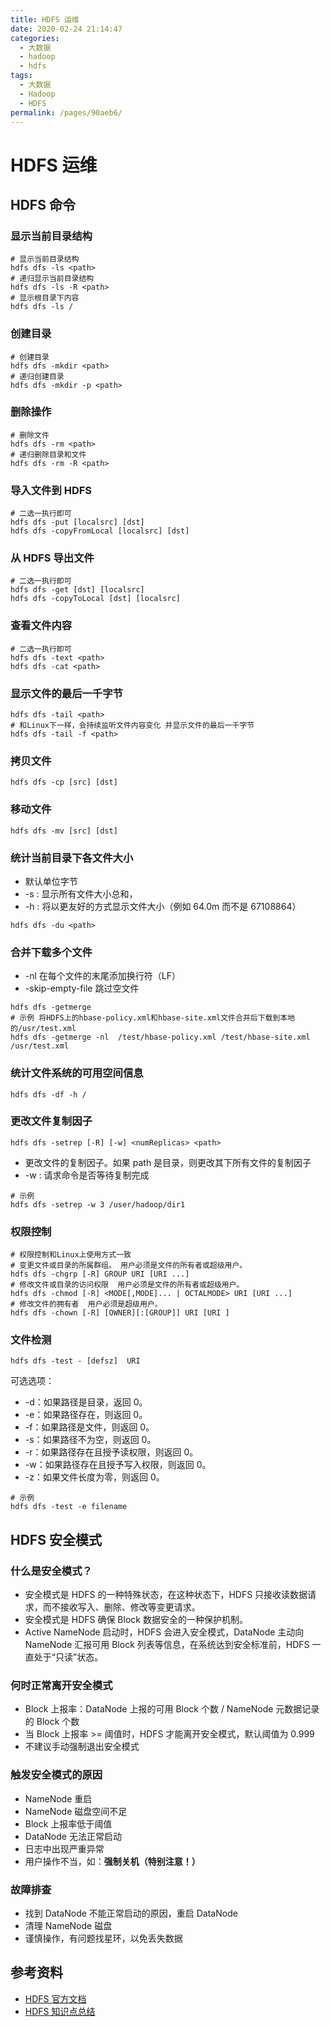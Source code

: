 ```yaml
---
title: HDFS 运维
date: 2020-02-24 21:14:47
categories:
  - 大数据
  - hadoop
  - hdfs
tags:
  - 大数据
  - Hadoop
  - HDFS
permalink: /pages/90aeb6/
---
```


# HDFS 运维

## HDFS 命令

### 显示当前目录结构

```shell
# 显示当前目录结构
hdfs dfs -ls <path>
# 递归显示当前目录结构
hdfs dfs -ls -R <path>
# 显示根目录下内容
hdfs dfs -ls /
```

### 创建目录

```shell
# 创建目录
hdfs dfs -mkdir <path>
# 递归创建目录
hdfs dfs -mkdir -p <path>
```

### 删除操作

```shell
# 删除文件
hdfs dfs -rm <path>
# 递归删除目录和文件
hdfs dfs -rm -R <path>
```

### 导入文件到 HDFS

```shell
# 二选一执行即可
hdfs dfs -put [localsrc] [dst]
hdfs dfs -copyFromLocal [localsrc] [dst]
```

### 从 HDFS 导出文件

```shell
# 二选一执行即可
hdfs dfs -get [dst] [localsrc]
hdfs dfs -copyToLocal [dst] [localsrc]
```

### 查看文件内容

```shell
# 二选一执行即可
hdfs dfs -text <path>
hdfs dfs -cat <path>
```

### 显示文件的最后一千字节

```shell
hdfs dfs -tail <path>
# 和Linux下一样，会持续监听文件内容变化 并显示文件的最后一千字节
hdfs dfs -tail -f <path>
```

### 拷贝文件

```shell
hdfs dfs -cp [src] [dst]
```

### 移动文件

```shell
hdfs dfs -mv [src] [dst]
```

### 统计当前目录下各文件大小

- 默认单位字节
- -s : 显示所有文件大小总和，
- -h : 将以更友好的方式显示文件大小（例如 64.0m 而不是 67108864）

```
hdfs dfs -du <path>
```

### 合并下载多个文件

- -nl 在每个文件的末尾添加换行符（LF）
- -skip-empty-file 跳过空文件

```
hdfs dfs -getmerge
# 示例 将HDFS上的hbase-policy.xml和hbase-site.xml文件合并后下载到本地的/usr/test.xml
hdfs dfs -getmerge -nl  /test/hbase-policy.xml /test/hbase-site.xml /usr/test.xml
```

### 统计文件系统的可用空间信息

```
hdfs dfs -df -h /
```

### 更改文件复制因子

```
hdfs dfs -setrep [-R] [-w] <numReplicas> <path>
```

- 更改文件的复制因子。如果 path 是目录，则更改其下所有文件的复制因子
- -w : 请求命令是否等待复制完成

```
# 示例
hdfs dfs -setrep -w 3 /user/hadoop/dir1
```

### 权限控制

```
# 权限控制和Linux上使用方式一致
# 变更文件或目录的所属群组。 用户必须是文件的所有者或超级用户。
hdfs dfs -chgrp [-R] GROUP URI [URI ...]
# 修改文件或目录的访问权限  用户必须是文件的所有者或超级用户。
hdfs dfs -chmod [-R] <MODE[,MODE]... | OCTALMODE> URI [URI ...]
# 修改文件的拥有者  用户必须是超级用户。
hdfs dfs -chown [-R] [OWNER][:[GROUP]] URI [URI ]
```

### 文件检测

```
hdfs dfs -test - [defsz]  URI
```

可选选项：

- -d：如果路径是目录，返回 0。
- -e：如果路径存在，则返回 0。
- -f：如果路径是文件，则返回 0。
- -s：如果路径不为空，则返回 0。
- -r：如果路径存在且授予读权限，则返回 0。
- -w：如果路径存在且授予写入权限，则返回 0。
- -z：如果文件长度为零，则返回 0。

```
# 示例
hdfs dfs -test -e filename
```

## HDFS 安全模式

### 什么是安全模式？

- 安全模式是 HDFS 的一种特殊状态，在这种状态下，HDFS 只接收读数据请求，而不接收写入、删除、修改等变更请求。
- 安全模式是 HDFS 确保 Block 数据安全的一种保护机制。
- Active NameNode 启动时，HDFS 会进入安全模式，DataNode 主动向 NameNode 汇报可用 Block 列表等信息，在系统达到安全标准前，HDFS 一直处于“只读”状态。

### 何时正常离开安全模式

- Block 上报率：DataNode 上报的可用 Block 个数 / NameNode 元数据记录的 Block 个数
- 当 Block 上报率 >= 阈值时，HDFS 才能离开安全模式，默认阈值为 0.999
- 不建议手动强制退出安全模式

### 触发安全模式的原因

- NameNode 重启
- NameNode 磁盘空间不足
- Block 上报率低于阈值
- DataNode 无法正常启动
- 日志中出现严重异常
- 用户操作不当，如：**强制关机（特别注意！）**

### 故障排查

- 找到 DataNode 不能正常启动的原因，重启 DataNode
- 清理 NameNode 磁盘
- 谨慎操作，有问题找星环，以免丢失数据

## 参考资料

- [HDFS 官方文档](http://hadoop.apache.org/docs/current/hadoop-project-dist/hadoop-hdfs/HdfsDesign.html)
- [HDFS 知识点总结](https://www.cnblogs.com/caiyisen/p/7395843.html)
